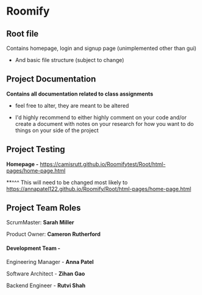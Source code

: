 # Roomify


## Root file

Contains homepage, login and signup page (unimplemented other than gui)

- And basic file structure (subject to change)

## Project Documentation

**Contains all documentation related to class assignments**

- feel free to alter, they are meant to be altered

- I'd highly recommend to either highly comment on your code and/or create a document 
with notes on your research for how you want to do things on your side of the project

## Project Testing
**Homepage -**
https://camisrutt.github.io/Roomifytest/Root/html-pages/home-page.html

**^^^ This will need to be changed most likely to https://annapatel122.github.io/Roomify/Root/html-pages/home-page.html

## Project Team Roles

ScrumMaster: **Sarah Miller**

Product Owner: **Cameron Rutherford**

#### Development Team - 
  
Engineering Manager - **Anna Patel**

Software Architect - **Zihan Gao**

Backend Engineer - **Rutvi Shah**
